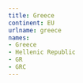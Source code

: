 ```yaml
---
title: Greece
continent: EU
urlname: greece
names:
- Greece
- Hellenic Republic
- GR
- GRC
---
```


